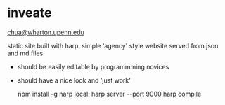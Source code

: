 # inveate

chua@wharton.upenn.edu

static site built with harp. simple 'agency' style website served from json and md files. 

* should be easily editable by programmming novices
* should have a nice look and 'just work'

	npm install -g harp
	local:
	harp server --port 9000
	harp compile`

